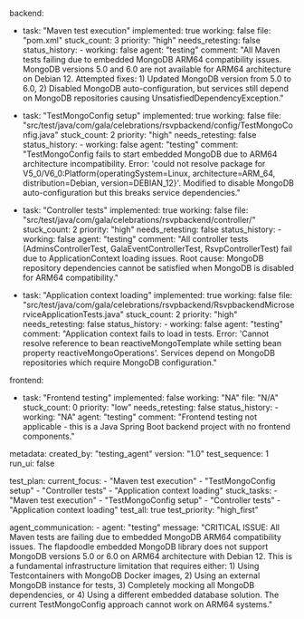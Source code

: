 backend:
  - task: "Maven test execution"
    implemented: true
    working: false
    file: "pom.xml"
    stuck_count: 3
    priority: "high"
    needs_retesting: false
    status_history:
        - working: false
          agent: "testing"
          comment: "All Maven tests failing due to embedded MongoDB ARM64 compatibility issues. MongoDB versions 5.0 and 6.0 are not available for ARM64 architecture on Debian 12. Attempted fixes: 1) Updated MongoDB version from 5.0 to 6.0, 2) Disabled MongoDB auto-configuration, but services still depend on MongoDB repositories causing UnsatisfiedDependencyException."

  - task: "TestMongoConfig setup"
    implemented: true
    working: false
    file: "src/test/java/com/gala/celebrations/rsvpbackend/config/TestMongoConfig.java"
    stuck_count: 2
    priority: "high"
    needs_retesting: false
    status_history:
        - working: false
          agent: "testing"
          comment: "TestMongoConfig fails to start embedded MongoDB due to ARM64 architecture incompatibility. Error: 'could not resolve package for V5_0/V6_0:Platform{operatingSystem=Linux, architecture=ARM_64, distribution=Debian, version=DEBIAN_12}'. Modified to disable MongoDB auto-configuration but this breaks service dependencies."

  - task: "Controller tests"
    implemented: true
    working: false
    file: "src/test/java/com/gala/celebrations/rsvpbackend/controller/"
    stuck_count: 2
    priority: "high"
    needs_retesting: false
    status_history:
        - working: false
          agent: "testing"
          comment: "All controller tests (AdminsControllerTest, GalaEventControllerTest, RsvpControllerTest) fail due to ApplicationContext loading issues. Root cause: MongoDB repository dependencies cannot be satisfied when MongoDB is disabled for ARM64 compatibility."

  - task: "Application context loading"
    implemented: true
    working: false
    file: "src/test/java/com/gala/celebrations/rsvpbackend/RsvpbackendMicroserviceApplicationTests.java"
    stuck_count: 2
    priority: "high"
    needs_retesting: false
    status_history:
        - working: false
          agent: "testing"
          comment: "Application context fails to load in tests. Error: 'Cannot resolve reference to bean reactiveMongoTemplate while setting bean property reactiveMongoOperations'. Services depend on MongoDB repositories which require MongoDB configuration."

frontend:
  - task: "Frontend testing"
    implemented: false
    working: "NA"
    file: "N/A"
    stuck_count: 0
    priority: "low"
    needs_retesting: false
    status_history:
        - working: "NA"
          agent: "testing"
          comment: "Frontend testing not applicable - this is a Java Spring Boot backend project with no frontend components."

metadata:
  created_by: "testing_agent"
  version: "1.0"
  test_sequence: 1
  run_ui: false

test_plan:
  current_focus:
    - "Maven test execution"
    - "TestMongoConfig setup"
    - "Controller tests"
    - "Application context loading"
  stuck_tasks:
    - "Maven test execution"
    - "TestMongoConfig setup"
    - "Controller tests"
    - "Application context loading"
  test_all: true
  test_priority: "high_first"

agent_communication:
    - agent: "testing"
      message: "CRITICAL ISSUE: All Maven tests are failing due to embedded MongoDB ARM64 compatibility issues. The flapdoodle embedded MongoDB library does not support MongoDB versions 5.0 or 6.0 on ARM64 architecture with Debian 12. This is a fundamental infrastructure limitation that requires either: 1) Using Testcontainers with MongoDB Docker images, 2) Using an external MongoDB instance for tests, 3) Completely mocking all MongoDB dependencies, or 4) Using a different embedded database solution. The current TestMongoConfig approach cannot work on ARM64 systems."